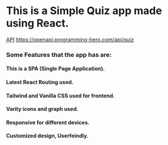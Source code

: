 # This is a Simple Quiz app made using React.

[API](https://openapi.programming-hero.com/api/quiz)
https://openapi.programming-hero.com/api/quiz


### Some Features that the app has are:
#### This is a SPA (Single Page Application).
#### Latest React Routing used.
#### Tailwind and Vanilla CSS used for frontend.
#### Varity icons and graph used.
#### Responsive for different devices. 
#### Customized design, Userfeindly.
